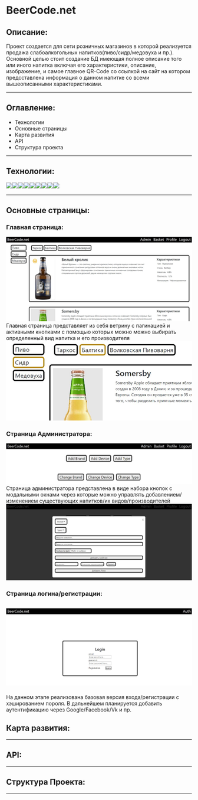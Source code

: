 # BeerCode.net

## Описание:

Проект создается для сети розничных магазинов в которой реализуется продажа слабоалкогольных напитков(пиво/сидр/медовуха и пр.).
Основной целью стоит создание БД имеющая полное описание того или иного напитка включая его характеристики, описание, изображение, и самое главное QR-Code со ссылкой на сайт на котором предсставлена информация о данном напитке со всеми вышеописанными характеристиками.

---

## Оглавление:

- Технологии
- Основные страницы
- Карта развития
- API
- Структура проекта

---

## Технологии:

<img src="https://img.shields.io/badge/Javascript-yellow?style=for-the-badge&logo=javascript&logoColor=black"/><img src="https://img.shields.io/badge/NodeJS-grey?style=for-the-badge&logo=nodedotjs"/><img src="https://img.shields.io/badge/React-black?style=for-the-badge&logo=react&logoColor=61DBFB"/><img src="https://img.shields.io/badge/Postgre Sql-696969?style=for-the-badge&logo=postgresql"/><img src="https://img.shields.io/badge/Axios-2F4F4F?style=for-the-badge&logo=axios"/><img src="https://img.shields.io/badge/MobX-2F4F4F?style=for-the-badge&logo=mobx"/><img src="https://img.shields.io/badge/Express-2F4F4F?style=for-the-badge&logo=express"/><img src="https://img.shields.io/badge/sequelize-2F4F4F?style=for-the-badge&logo=sequelize"/><img src="https://img.shields.io/badge/Bootstrap-2F4F4F?style=for-the-badge&logo=bootstrap"/>

---

## Основные страницы:

### Главная страница:

![MainPage](documentation/pictures/MainPageScreen.JPG)
Главная страница представляет из себя ветрину с пагинацией и активными кнопками с помощью которых можно можно выбирать определенный вид напитка и его производителя
![ActiveButtuns](documentation/pictures/TypeBrandsButtons.JPG)

### Страница Администратора:

![AdminPage](documentation/pictures/AdminPageScreen.JPG)
Страница администратора представлена в виде набора кнопок с модальными окнами через которые можно управлять добавлением/изменением существующих напитков/их видов/производителей
![ModalWindow](documentation/pictures/ModalWindowScreen.JPG)

### Страница логина/регистрации:

## ![LoginPage](documentation/pictures/LoginPageScreen.JPG)

На данном этапе реализована базовая версия входа/регистрации с хэшированием пороля. В дальнейшем планируется добавить аутентификацию через Google/Facebook/Vk и пр.

## Карта развития:

---

## API:

---

## Структура Проекта:

---
